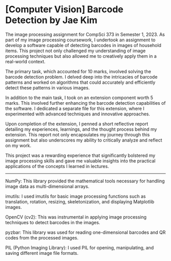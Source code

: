 # [Computer Vision] Barcode Detection by Jae Kim

The image processing assignment for CompSci 373 in Semester 1, 2023.
As part of my image processing coursework, I undertook an assignment to develop a software capable of detecting barcodes in images of household items. This project not only challenged my understanding of image processing techniques but also allowed me to creatively apply them in a real-world context.

The primary task, which accounted for 10 marks, involved solving the barcode detection problem. I delved deep into the intricacies of barcode patterns and worked on algorithms that could accurately and efficiently detect these patterns in various images.

In addition to the main task, I took on an extension component worth 5 marks. This involved further enhancing the barcode detection capabilities of the software. I dedicated a separate file for this extension, where I experimented with advanced techniques and innovative approaches.

Upon completion of the extension, I penned a short reflective report detailing my experiences, learnings, and the thought process behind my extension. This report not only encapsulates my journey through this assignment but also underscores my ability to critically analyze and reflect on my work.

This project was a rewarding experience that significantly bolstered my image processing skills and gave me valuable insights into the practical applications of the concepts I learned in lectures.

---

NumPy: This library provided the mathematical tools necessary for handling image data as multi-dimensional arrays.

imutils: I used imutils for basic image processing functions such as translation, rotation, resizing, skeletonization, and displaying Matplotlib images.

OpenCV (cv2): This was instrumental in applying image processing techniques to detect barcodes in the images.

pyzbar: This library was used for reading one-dimensional barcodes and QR codes from the processed images.

PIL (Python Imaging Library): I used PIL for opening, manipulating, and saving different image file formats.

